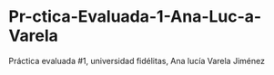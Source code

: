# Pr-ctica-Evaluada-1-Ana-Luc-a-Varela
Práctica evaluada #1, universidad fidélitas, Ana lucía Varela Jiménez
